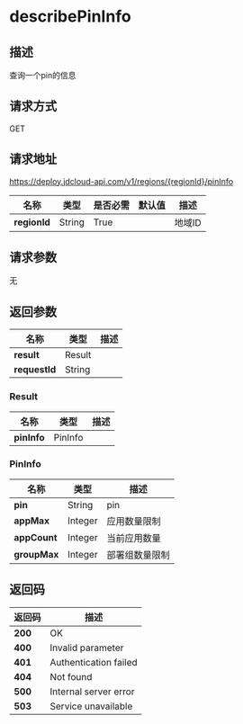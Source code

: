 # describePinInfo


## 描述
查询一个pin的信息

## 请求方式
GET

## 请求地址
https://deploy.jdcloud-api.com/v1/regions/{regionId}/pinInfo

|名称|类型|是否必需|默认值|描述|
|---|---|---|---|---|
|**regionId**|String|True| |地域ID|

## 请求参数
无


## 返回参数
|名称|类型|描述|
|---|---|---|
|**result**|Result| |
|**requestId**|String| |

### Result
|名称|类型|描述|
|---|---|---|
|**pinInfo**|PinInfo| |
### PinInfo
|名称|类型|描述|
|---|---|---|
|**pin**|String|pin|
|**appMax**|Integer|应用数量限制|
|**appCount**|Integer|当前应用数量|
|**groupMax**|Integer|部署组数量限制|

## 返回码
|返回码|描述|
|---|---|
|**200**|OK|
|**400**|Invalid parameter|
|**401**|Authentication failed|
|**404**|Not found|
|**500**|Internal server error|
|**503**|Service unavailable|
